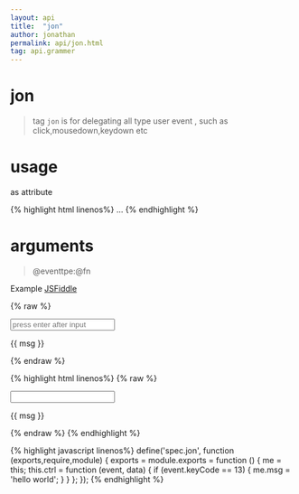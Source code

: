```yaml
---
layout: api
title:  "jon"
author: jonathan
permalink: api/jon.html
tag: api.grammer
---
```


# jon

>tag `jon` is for delegating all type user event , such as click,mousedown,keydown etc


# usage
as attribute

{% highlight html linenos%}
<ANY
  jon="eventtype:fn">
...
</ANY>
{% endhighlight %}

# arguments

> @eventtpe:@fn

Example
[JSFiddle](http://jsfiddle.net/zhning/XLVD3/2/)

{% raw %}
<div scope="spec.jon">
  <input type="text" jon="keydown:ctrl(msg)" jbind="msg" placeholder="press enter after input"/>
  <p> {{ msg }} </p>
</div>
{% endraw %}


{% highlight html linenos%}
{% raw %}
<div scope="spec.jon">
  <input type="text" jon="keydown:ctrl(msg)" jbind="msg" />
  <p>{{ msg }}</p>
</div>
{% endraw %}
{% endhighlight %}


{% highlight javascript linenos%}
define('spec.jon', function (exports,require,module) {
  exports = module.exports = function () {
    me = this;
    this.ctrl = function (event, data) {
      if (event.keyCode == 13) {
        me.msg = 'hello world';
      }
    }
  };
});
{% endhighlight %}
